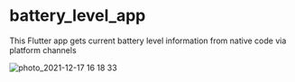 # battery_level_app

This Flutter app gets current battery level information from native code via platform channels

![photo_2021-12-17 16 18 33](https://user-images.githubusercontent.com/63044755/146529335-5207a073-f6ec-4814-8000-88c324daa858.jpeg)
